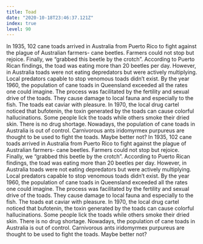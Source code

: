 ```yaml
---
title: Toad
date: "2020-10-18T23:46:37.121Z"
index: true
level: 90
---
```


<Tabs >
<Box title="reading"  isJustify={true}>
In 1935, 102 <T translate="тростниковые жабы">cane toads</t> <T translate="прибыли в">arrived in</t> Australia from Puerto Rico to <T translate="бороться с">fight against</t> the <T translate="бичом">plague</t> of Australian <T translate="фермеров">farmers</t>- <T translate="тростниковыми жучками">cane beetles</t>. Farmers <T translate="не уставали">could not stop</t> but <T translate="радоваться">rejoice</t>. <T translate="Наконец-то">Finally</t>, we “<T translate="схватили">grabbed</t> this beetle <T translate="за яйца">by the crotch</t>”. <T translate="По">According</t> to Puerto Rican <T translate="наблюдениям">findings</t>, the toad was eating more than 20 beetles <T translate="в день">per day</t>. <T translate="Однако">However</t>, in Australia toads were not eating <T translate="вредителей">depredators</t> but were actively <T translate="размножались">multiplying</t>. <T translate="Местных">Local</t> <T translate="хищников">predators</t> <T translate="способных">capable</t> to stop <T translate="ядовитых">venomous</t> toads didn’t <T translate="существовало">exist</t>. <T translate="К">By</t> the year 1960, the <T translate="популяция">population</t> of cane toads in <T translate="Квинсленде">Queensland</t> <T translate="превысила">exceeded</t> <T translate="все мыслимые нормы">all the rates one could imagine</t>. The <T translate="Процессу">process</t> <T translate="способствовала">was facilitated</t> by the <T translate="плодовитость">fertility</t> and <T translate="сексуальный аппетит">sexual drive</t> of the toads. They <T translate="наносят урон">cause damage</t> to local <T translate="фауне">fauna</t> and <T translate="особенно">especially</t> to the fish. The toads eat <T translate="икру">caviar</t> <T translate="с удовольствием">with pleasure</t>. In 1970, the local <T translate="наркосообщество">drug cartel</t> <T translate="заметило">noticed</t> that <T translate="буфотенин">bufotenin</t>, the <T translate="токсин">toxin</t> <T translate="вырабатываемый">generated</t> by the toads can <T translate="вызывать">cause</t> <T translate="цветные галлюцинации">colorful hallucinations</t>. Some people <T translate="лижут">lick</t> the toads while <T translate="другие">others</t> <T translate="курят">smoke</t> their <T translate="высушенную">dried</t> <T translate="шкуру">skin</t>. <T translate="Недостатка в наркотике нет">There is no drug shortage</t>. <T translate="Сегодня">Nowadays</t>, the population of cane toads in Australia is <T translate="неконтролируема">out of control</t>. <T translate="Плотоядных">Carnivorous</t> <T translate="муравьев">ants</t> iridomyrmex purpureus <T translate="думают">are thought</t> <T translate="использовать">to be used</t> to fight the toads. <T translate="Может не надо">Maybe better not</t>? </Box>
<Box title="Exercise">In 1935, 102 <T translate="тростниковые жабы">cane toads</t> <T translate="прибыли в">arrived in</t> Australia from Puerto Rico to <T translate="бороться с">fight against</t> the <T translate="бичом">plague</t> of Australian <T translate="фермеров">farmers</t>- <T translate="тростниковыми жучками">cane beetles</t>. Farmers <T translate="не уставали">could not stop</t> but <T translate="радоваться">rejoice</t>. <T translate="Наконец-то">Finally</t>, we “<T translate="схватили">grabbed</t> this beetle  <T translate="за яйца">by the crotch</t>”. <T translate="По">According</t> to Puerto Rican <T translate="наблюдениям">findings</t>, the toad was eating more than 20 beetles <T translate="в день">per day</t>. <T translate="Однако">However</t>, in Australia toads were not eating <T translate="вредителей">depredators</t> but were actively <T translate="размножались">multiplying</t>. <T translate="Местных">Local</t> <T translate="хищников">predators</t> <T translate="способных">capable</t> to stop <T translate="ядовитых">venomous</t> toads didn’t <T translate="существовало">exist</t>. <T translate="К">By</t> the year 1960, the <T translate="популяция">population</t> of cane toads in <T translate="Квинсленде">Queensland</t> <T translate="превысила">exceeded</t> <T translate="все мыслимые нормы">all the rates one could imagine</t>. The <T translate="Процессу">process</t> <T translate="способствовала">was facilitated</t> by the <T translate="плодовитость">fertility</t> and  <T translate="сексуальный аппетит">sexual drive</t> of the toads. They  <T translate="наносят урон">cause damage</t> to local <T translate="фауне">fauna</t> and <T translate="особенно">especially</t> to the fish. The toads eat <T translate="икру">caviar</t> <T translate="с удовольствием">with pleasure</t>. In 1970, the local <T translate="наркосообщество">drug cartel</t> <T translate="заметило">noticed</t> that <T translate="буфотенин">bufotenin</t>, the <T translate="токсин">toxin</t> <T translate="вырабатываемый">generated</t> by the toads can <T translate="вызывать">cause</t> <T translate="цветные галлюцинации">colorful hallucinations</t>. Some people <T translate="лижут">lick</t> the toads while <T translate="другие">others</t> <T translate="курят">smoke</t> their <T translate="высушенную">dried</t> <T translate="шкуру">skin</t>.  <T translate="Недостатка в наркотике нет">There is no drug shortage</t>. <T translate="Сегодня">Nowadays</t>, the population of cane toads in Australia is <T translate="неконтролируема">out of control</t>. <T translate="Плотоядных">Carnivorous</t> <T translate="муравьев">ants</t> iridomyrmex purpureus <T translate="думают">are thought</t> <T translate="использовать">to be used</t> to fight the toads. <T translate="Может не надо">Maybe better not</t>?
</Box>
</Tabs>
